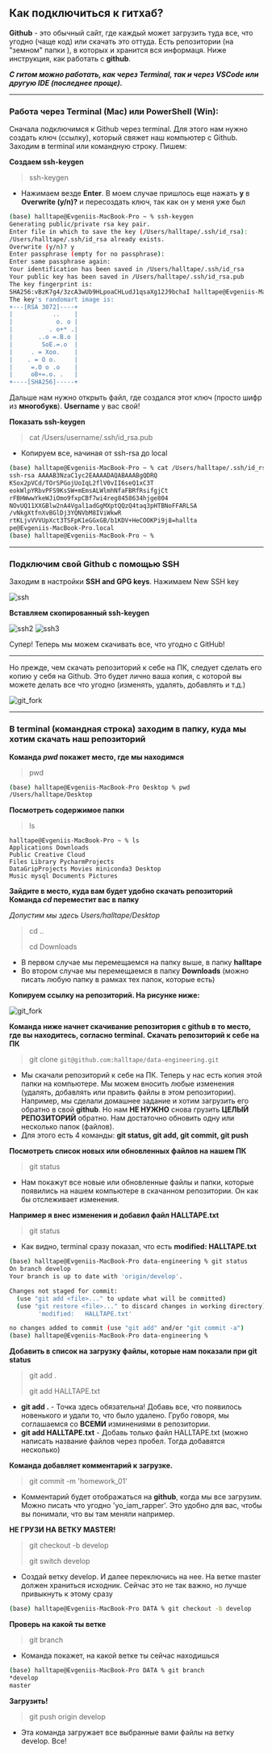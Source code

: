 ## Как подключиться к гитхаб?

**Github**  - это обычный сайт, где каждый может загрузить туда все, что угодно (чаще код) или скачать это оттуда. Есть репозитории (на "земном" папки ), в которых и хранится вся информаця. Ниже инструкция, как работать с **github**.

***С гитом можно работать, как через Terminal, так и через VSCode или другую IDE (последнее проще).***
* * *
### Работа через Terminal (Mac) или  PowerShell (Win):

Сначала подключимся к Github через terminal. Для этого нам нужно создать ключ (ссылку), который свяжет наш компьютер с Github. Заходим в terminal или командную строку. Пишем:

**Создаем ssh-keygen**
> ssh-keygen
- Нажимаем везде **Enter**. В моем случае пришлось еще
нажать **y** в **Overwrite (y/n)?** и пересоздать ключ, так как он у меня уже был
```bash
(base) halltape@Evgeniis-MacBook-Pro ~ % ssh-keygen
Generating public/private rsa key pair.
Enter file in which to save the key (/Users/halltape/.ssh/id_rsa):
/Users/halltape/.ssh/id_rsa already exists.
Overwrite (y/n)? y
Enter passphrase (empty for no passphrase): 
Enter same passphrase again: 
Your identification has been saved in /Users/halltape/.ssh/id_rsa
Your public key has been saved in /Users/halltape/.ssh/id_rsa.pub
The key fingerprint is:
SHA256:vBzK7g4/3zcA3wUb9HLpoaCHLudJ1qsaXg12J9bchaI halltape@Evgeniis-MacBook-Pro.local
The key's randomart image is:
+---[RSA 3072]----+
|           ..    |
|            o. o |
|          . o+* .|
|       ..o =.B.o |
|        SoE.=.o  |
|     . = Xoo.    |
|    . = O o.     |
|     =.O o .o    |
|     oB+=.o. .   |
+----[SHA256]-----+
```
Дальше нам нужно открыть файл, где создался этот ключ (просто шифр из **многобукв**).
**Username** у вас свой!

**Показать ssh-keygen**
> cat /Users/username/.ssh/id_rsa.pub
- Копируем все, начиная от ssh-rsa до local
```bash
(base) halltape@Evgeniis-MacBook-Pro ~ % cat /Users/halltape/.ssh/id_rsa.pub
ssh-rsa AAAAB3NzaC1yc2EAAAADAQABAAABgQDRQ
KSox2pVCd/TOrSPGojUoIqL2flV0vII6seQ1xC3T
eokWlpYRbvPFS9KsSW+mEmsALWlmhNfaFBRfRsifgjCt
rFBHWwwYkeWJiOmo9fxpCBf7wi4reg8458634hjge804
NOvUQ11XXGBlw2nA4Vgal1adGgMXptQQzQ4taq3pHTBNoFFARLSA
/vNkgXtfnXvBGlDj3YQNVbM8IViWkwR
rtKLjvVVVUpXct3TSFpK1eGGxGB/b1KDV+HeCOOKPi9j8=hallta
pe@Evgeniis-MacBook-Pro.local
(base) halltape@Evgeniis-MacBook-Pro ~ %
```

* * * 
### Подключим свой Github с помощью SSH
Заходим в настройки **SSH and GPG keys**. Нажимаем New SSH key

![ssh](https://github.com/halltape/data-engineering/blob/git_info/DE-101%20Modules/Module01/git_info/img/git_ssh.png)

**Вставляем скопированный ssh-keygen**

![ssh2](https://github.com/halltape/data-engineering/blob/git_info/DE-101%20Modules/Module01/git_info/img/git_ssh2.png)
![ssh3](https://github.com/halltape/data-engineering/blob/git_info/DE-101%20Modules/Module01/git_info/img/git_ssh3.png)

Супер! Теперь мы можем скачивать все, что угодно с GitHub!

*** 
Но прежде, чем скачать репозиторий к себе на ПК, следует сделать его копию у себя на Github. Это будет лично ваша копия, с которой вы можете делать все что угодно (изменять, удалять, добавлять и т.д.)

![git_fork](/img/git_fork.png)
* * * 
### В terminal (командная строка) заходим в папку, куда мы хотим скачать наш репозиторий

**Команда *pwd* покажет место, где мы находимся**
> pwd
```bash
(base) halltape@Evgeniis-MacBook-Pro Desktop % pwd
/Users/halltape/Desktop
```
**Посмотреть содержимое папки**
> ls
```bash(base)
halltape@Evgeniis-MacBook-Pro ~ % ls
Applications Downloads
Public Creative Cloud
Files Library PycharmProjects
DataGripProjects Movies miniconda3 Desktop
Music mysql Documents Pictures
```

**Зайдите в место, куда вам будет удобно скачать репозиторий
Команда *cd* переместит вас в папку**

*Допустим мы здесь Users/halltape/Desktop*
> cd ..
>
> cd Downloads
- В первом случае мы перемещаемся на папку выше, в папку **halltape**
- Во втором случае мы перемещаемся в папку **Downloads** (можно писать любую папку в рамках тех папок, которые есть)

**Копируем ссылку на репозиторий. На рисунке ниже:**

![git_fork](/img/git_fork2.png)

**Команда ниже начнет скачивание репозитория с github в то место,
где вы находитесь, согласно terminal.**
**Скачать репозиторий к себе на ПК**
> git clone ```git@github.com:halltape/data-engineering.git```

- Мы скачали репозиторий к себе на ПК. Теперь у нас есть копия этой папки на компьютере. Мы можем вносить любые изменения (удалять, добавлять или править файлы в этом репозитории). Например, мы сделали домашнее задание и хотим загрузить его обратно в свой **github**. Но нам **НЕ НУЖНО** снова грузить **ЦЕЛЫЙ РЕПОЗИТОРИЙ** обратно. Нам достаточно обновить одну или несколько папок (файлов). 
- Для этого есть 4 команды: **git status, git add, git commit, git push**

**Посмотреть список новых или обновленных файлов на нашем ПК**
> git status

- Нам покажут все новые или обновленные файлы и папки, которые появились на нашем компьютере в скачанном репозитории. Он как бы отслеживает изменения.

**Например я внес изменения и добавил файл HALLTAPE.txt**
> git status
- Как видно, terminal сразу показал, что есть **modified:   HALLTAPE.txt**
```bash
(base) halltape@Evgeniis-MacBook-Pro data-engineering % git status
On branch develop
Your branch is up to date with 'origin/develop'.

Changes not staged for commit:
  (use "git add <file>..." to update what will be committed)
  (use "git restore <file>..." to discard changes in working directory)
        'modified:   HALLTAPE.txt'

no changes added to commit (use "git add" and/or "git commit -a")
(base) halltape@Evgeniis-MacBook-Pro data-engineering % 
```

**Добавить в список на загрузку файлы, которые нам показали при git status**
> git add .
>
> git add HALLTAPE.txt

- **git add .** - Точка здесь обязательна! Добавь все, что появилось новенького и удали то, что было удалено. Грубо говоря, мы соглашаемся со **ВСЕМИ** изминениями в репозитории.
- **git add HALLTAPE.txt** - Добавь только файл HALLTAPE.txt (можно написать название файлов через пробел. Тогда добавятся несколько)

**Команда добавляет комментарий к загрузке.**
> git commit -m 'homework_01'

- Комментарий будет отображаться на **github**, когда мы все загрузим. Можно писать что угодно 'yo_iam_rapper'. Это удобно для вас, чтобы вы понимали, что вы там меняли например. 

**НЕ ГРУЗИ НА ВЕТКУ **MASTER**!**
> git checkout -b develop
>
> git switch develop
- Создай ветку develop. И далее переключись на нее. На ветке master должен храниться исходник. Сейчас это не так важно, но лучше привыкнуть к этому сразу
```bash
(base) halltape@Evgeniis-MacBook-Pro DATA % git checkout -b develop
```

**Проверь на какой ты ветке**
> git branch
- Команда покажет, на какой ветке ты сейчас находишься
```bash
(base) halltape@Evgeniis-MacBook-Pro DATA % git branch
*develop
master
```
**Загрузить!**
> git push origin develop
- Эта команда загружает все выбранные вами файлы на ветку develop. Все!

